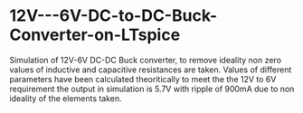 # 12V---6V-DC-to-DC-Buck-Converter-on-LTspice
Simulation of 12V-6V DC-DC Buck converter, to remove ideality non zero values of inductive and capacitive resistances are taken. 
Values of different parameters have been calculated theoritically to meet the the 12V to 6V requirement the output in simulation is 5.7V with ripple of 900mA 
due to non ideality of the elements taken.
